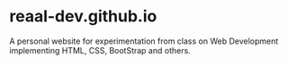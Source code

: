 # reaal-dev.github.io

A personal website for experimentation from class on Web Development implementing HTML, CSS, BootStrap and others.
